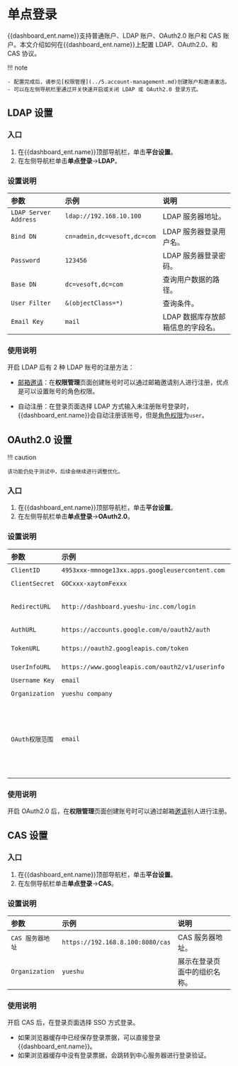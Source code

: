 # 单点登录

{{dashboard_ent.name}}支持普通账户、LDAP 账户、OAuth2.0 账户和 CAS 账户。本文介绍如何在{{dashboard_ent.name}}上配置 LDAP、OAuth2.0、和 CAS 协议。

!!! note

    - 配置完成后，请参见[权限管理](../5.account-management.md)创建账户和邀请激活。
    - 可以在左侧导航栏里通过开关快速开启或关闭 LDAP 或 OAuth2.0 登录方式。

## LDAP 设置

### 入口

1. 在{{dashboard_ent.name}}顶部导航栏，单击**平台设置**。
2. 在左侧导航栏单击**单点登录**->**LDAP**。

### 设置说明

|参数|示例|说明|
|:--|:--|:--|
|`LDAP Server Address` | `ldap://192.168.10.100` | LDAP 服务器地址。 |  
|`Bind DN` | `cn=admin,dc=vesoft,dc=com`| LDAP 服务器登录用户名。  |
|`Password` |`123456` | LDAP 服务器登录密码。 |
|`Base DN` | `dc=vesoft,dc=com`| 查询用户数据的路径。 |
|`User Filter` | `&(objectClass=*)` | 查询条件。 |
|`Email Key` | `mail`| LDAP 数据库存放邮箱信息的字段名。 |

### 使用说明

开启 LDAP 后有 2 种 LDAP 账号的注册方法：

- [邮箱邀请](../5.account-management.md)：在**权限管理**页面创建账号时可以通过邮箱邀请别人进行注册，优点是可以设置账号的角色权限。

- 自动注册：在登录页面选择 LDAP 方式输入未注册账号登录时，{{dashboard_ent.name}}会自动注册该账号，但是[角色权限](../5.account-management.md)为`user`。

## OAuth2.0 设置

!!! caution

    该功能仍处于测试中，后续会继续进行调整优化。

### 入口

1. 在{{dashboard_ent.name}}顶部导航栏，单击**平台设置**。
2. 在左侧导航栏单击**单点登录**->**OAuth2.0**。

### 设置说明

|参数|示例|说明|
|:--|:--|:--|
|`ClientID` | `4953xxx-mmnoge13xx.apps.googleusercontent.com`| 应用的 ClientId。  |
|`ClientSecret` | `GOCxxx-xaytomFexxx` | 应用的 ClientSecret。 |
|`RedirectURL` | `http://dashboard.yueshu-inc.com/login` |重定向到{{dashboard_ent.name}}的 URL。   |
|`AuthURL` | `https://accounts.google.com/o/oauth2/auth` | 认证 URL。  |
|`TokenURL` | `https://oauth2.googleapis.com/token`| 获取 access_token 的URL。 |
|`UserInfoURL` | `https://www.googleapis.com/oauth2/v1/userinfo`| 获取用户信息的 URL。 |
|`Username Key` | `email`| 用户名字段。 |
|`Organization` |  `yueshu company`       |  组织名称。             |
|`OAuth权限范围`| `email`| OAuth 的权限范围。权限范围需要是厂商 OAuth2.0 平台配置的 scope 的子集，否则请求会失败。请求的 scope 需要能获取到 `Username Key`的值。|

### 使用说明

开启 OAuth2.0 后，在**权限管理**页面创建账号时可以通过邮箱[邀请](../5.account-management.md)别人进行注册。

## CAS 设置

### 入口

1. 在{{dashboard_ent.name}}顶部导航栏，单击**平台设置**。
2. 在左侧导航栏单击**单点登录**->**CAS**。

### 设置说明

|参数|示例|说明|
|:--|:--|:--|
|`CAS 服务器地址` | `https://192.168.8.100:8080/cas`| CAS 服务器地址。  |
|`Organization` | `yueshu` | 展示在登录页面中的组织名称。 |

### 使用说明

开启 CAS 后，在登录页面选择 SSO 方式登录。

- 如果浏览器缓存中已经保存登录票据，可以直接登录{{dashboard_ent.name}}。
- 如果浏览器缓存中没有登录票据，会跳转到中心服务器进行登录验证。
